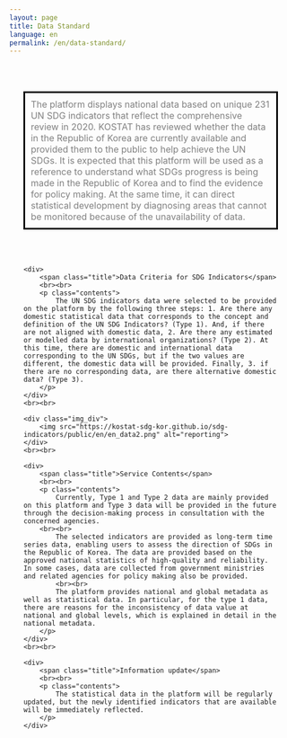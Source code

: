 ```yaml
---
layout: page
title: Data Standard
language: en
permalink: /en/data-standard/
---
```


<div id="main-content" class="container goal-{{ goal_number }}">
	<style>
	.contents_box { padding : 0 5%; }
	.title { color:navy; font-size:18pt; font-weight:600;}
	.contents { font-size:12pt; }
	
	.img_div { text-align: center; }
	.img_div img { width: 90%; }
</style>

<div class="contents_box">
	<div>
	<br><br>
		<p class="contents" style="border:3px solid black; padding:10px; color:gray;">
			The platform displays national data based on unique 231 UN SDG indicators that reflect the comprehensive review in 2020. KOSTAT has reviewed whether the data in the Republic of Korea are currently available and provided them to the public to help achieve the UN SDGs. It is expected that this platform will be used as a reference to understand what SDGs progress is being made in the Republic of Korea and to find the evidence for policy making. At the same time, it can direct statistical development by diagnosing areas that cannot be monitored because of the unavailability of data.
		</p>
	 </div>
	<br><br>

	<div>
		<span class="title">Data Criteria for SDG Indicators</span>
		<br><br>
		<p class="contents">
			The UN SDG indicators data were selected to be provided on the platform by the following three steps: 1. Are there any domestic statistical data that corresponds to the concept and definition of the UN SDG Indicators? (Type 1). And, if there are not aligned with domestic data, 2. Are there any estimated or modelled data by international organizations? (Type 2). At this time, there are domestic and international data corresponding to the UN SDGs, but if the two values are different, the domestic data will be provided. Finally, 3. if there are no corresponding data, are there alternative domestic data? (Type 3). 
		</p>
	</div>
	<br><br>

	<div class="img_div">
		<img src="https://kostat-sdg-kor.github.io/sdg-indicators/public/en/en_data2.png" alt="reporting">
	</div>
	<br><br>

	<div>
		<span class="title">Service Contents</span>
		<br><br>
		<p class="contents">
			Currently, Type 1 and Type 2 data are mainly provided on this platform and Type 3 data will be provided in the future through the decision-making process in consultation with the concerned agencies.		
		<br><br>       
			The selected indicators are provided as long-term time series data, enabling users to assess the direction of SDGs in the Republic of Korea. The data are provided based on the approved national statistics of high-quality and reliability. In some cases, data are collected from government ministries and related agencies for policy making also be provided. 
			<br><br>       
			The platform provides national and global metadata as well as statistical data. In particular, for the type 1 data, there are reasons for the inconsistency of data value at national and global levels, which is explained in detail in the national metadata.
		</p>
	</div>
	<br><br>

	<div>
		<span class="title">Information update</span>
		<br><br>
		<p class="contents">
			The statistical data in the platform will be regularly updated, but the newly identified indicators that are available will be immediately reflected.
		</p>
	</div>
  <br><br>
  <br><br>


</div>

</div>

